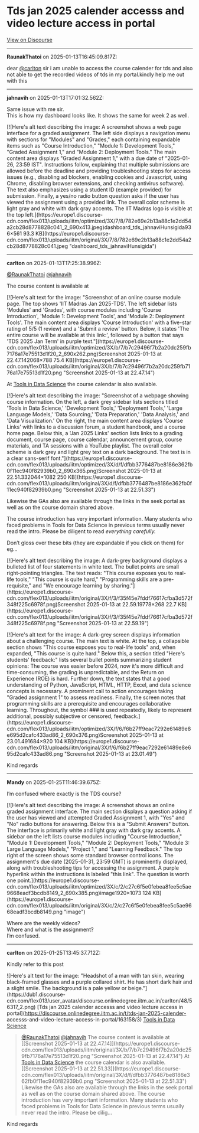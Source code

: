 # Tds jan 2025 calender accesss and video lecture access in portal

[View on Discourse](https://discourse.onlinedegree.iitm.ac.in/t/tds-jan-2025-calender-accesss-and-video-lecture-access-in-portal/163158)

---
**RaunakThatoi** on 2025-01-13T16:45:09.817Z:

dear [@carlton](/u/carlton) sir i am unable to access the course calender for
tds and also not able to get the recorded videos of tds in my portal.kindly
help me out with this



---
**jahnavih** on 2025-01-13T17:01:32.562Z:

Same issue with me sir.  
This is how my dashboard looks like. It shows the same for week 2 as well.

[![Here's alt text describing the image: A screenshot shows a web page
interface for a graded assignment. The left side displays a navigation menu
with sections for "Modules" and "Grades," each containing expandable items
such as "Course Introduction," "Module 1: Development Tools," "Graded
Assignment 1," and "Module 2: Deployment Tools." The main content area
displays "Graded Assignment 1," with a due date of "2025-01-26, 23:59 IST".
Instructions follow, explaining that multiple submissions are allowed before
the deadline and providing troubleshooting steps for access issues (e.g.,
disabling ad blockers, enabling cookies and Javascript, using Chrome,
disabling browser extensions, and checking antivirus software). The text also
emphasizes using a student ID (example provided) for submission. Finally, a
yes/no radio button question asks if the user has viewed the assignment using
a provided link. The overall color scheme is light gray and white with dark
gray accents. The IIT Madras logo is visible at the top
left.](https://europe1.discourse-
cdn.com/flex013/uploads/iitm/optimized/3X/7/8/782e69e2b13a88c1e2dd54a2cb28d8778828c041_2_690x413.jpeg)dashboard_tds_jahnaviHunsigida936×561
93.3 KB](https://europe1.discourse-
cdn.com/flex013/uploads/iitm/original/3X/7/8/782e69e2b13a88c1e2dd54a2cb28d8778828c041.jpeg
"dashboard_tds_jahnaviHunsigida")



---
**carlton** on 2025-01-13T17:25:38.996Z:

[@RaunakThatoi](/u/raunakthatoi) [@jahnavih](/u/jahnavih)

The course content is available at

[![Here's alt text for the image: "Screenshot of an online course module page.
The top shows 'IIT Madras Jan 2025-TDS'. The left sidebar lists 'Modules' and
'Grades', with course modules including 'Course Introduction', 'Module 1:
Development Tools', and 'Module 2: Deployment Tools'. The main content area
displays 'Course Introduction' with a five-star rating of 5/5 (1 review) and a
'Submit a review' button. Below, it states 'The entire course will be
available at this link:', followed by a button that says 'TDS 2025 Jan Term'
in purple text."](https://europe1.discourse-
cdn.com/flex013/uploads/iitm/optimized/3X/b/7/b7c29496f7b2a20dc259fb7176a17e75513d1f20_2_690x262.png)Screenshot
2025-01-13 at 22.47.142068×788 75.4 KB](https://europe1.discourse-
cdn.com/flex013/uploads/iitm/original/3X/b/7/b7c29496f7b2a20dc259fb7176a17e75513d1f20.png
"Screenshot 2025-01-13 at 22.47.14")

At [Tools in Data Science](https://tds.s-anand.net/#/) the course calendar is
also available.

[![Here's alt text describing the image: "Screenshot of a webpage showing
course information. On the left, a dark grey sidebar lists sections titled
'Tools in Data Science,' 'Development Tools,' 'Deployment Tools,' 'Large
Language Models,' 'Data Sourcing,' 'Data Preparation,' 'Data Analysis,' and
'Data Visualization.' On the right, the main content area displays 'Course
Links' with links to a discussion forum, a student handbook, and a course home
page. Below this, a 'Jan 2025 Links' section lists links to a grading
document, course page, course calendar, announcement group, course materials,
and TA sessions with a YouTube playlist. The overall color scheme is dark grey
and light grey text on a dark background. The text is in a clear sans-serif
font."](https://europe1.discourse-
cdn.com/flex013/uploads/iitm/optimized/3X/d/f/dfbb3776487be8186e362fb0f11ec940f82939b0_2_690x365.png)Screenshot
2025-01-13 at 22.51.332044×1082 250 KB](https://europe1.discourse-
cdn.com/flex013/uploads/iitm/original/3X/d/f/dfbb3776487be8186e362fb0f11ec940f82939b0.png
"Screenshot 2025-01-13 at 22.51.33")

Likewise the GAs also are available through the links in the seek portal as
well as on the course domain shared above.

The course introduction has very important information. Many students who
faced problems in Tools for Data Science in previous terms usually never read
the intro. Please be diligent to read _everything carefully._

Don’t gloss over these bits (they are expandable if you click on them) for eg…

[![Here's alt text describing the image: A dark-grey background displays a
bulleted list of four statements in white text. The bullet points are small
right-pointing triangles. The text reads: "This course exposes you to real-
life tools," "This course is quite hard," "Programming skills are a pre-
requisite," and "We encourage learning by
sharing."](https://europe1.discourse-
cdn.com/flex013/uploads/iitm/original/3X/f/3/f35f45e7fddf76617cfba3d572f348f225c6978f.png)Screenshot
2025-01-13 at 22.59.19778×268 22.7 KB](https://europe1.discourse-
cdn.com/flex013/uploads/iitm/original/3X/f/3/f35f45e7fddf76617cfba3d572f348f225c6978f.png
"Screenshot 2025-01-13 at 22.59.19")

[![Here's alt text for the image: A dark-grey screen displays information
about a challenging course. The main text is white. At the top, a collapsible
section shows "This course exposes you to real-life tools" and, when expanded,
"This course is quite hard." Below this, a section titled "Here's students'
feedback:" lists several bullet points summarizing student opinions: The
course was easier before 2024, now it's more difficult and time-consuming, the
grading is unpredictable, and the Return on Experience (ROE) is hard. Further
down, the text states that a good understanding of Python, JavaScript, HTML,
HTTP, Excel, and data science concepts is necessary. A prominent call to
action encourages taking "Graded assignment 1" to assess readiness. Finally,
the screen notes that programming skills are a prerequisite and encourages
collaborative learning. Throughout, the symbol ### is used repeatedly, likely
to represent additional, possibly subjective or censored,
feedback.](https://europe1.discourse-
cdn.com/flex013/uploads/iitm/optimized/3X/f/6/f6b27ff9eac7292e61489e8e695d2cafc433ad86_2_690x376.png)Screenshot
2025-01-13 at 23.01.491684×920 104 KB](https://europe1.discourse-
cdn.com/flex013/uploads/iitm/original/3X/f/6/f6b27ff9eac7292e61489e8e695d2cafc433ad86.png
"Screenshot 2025-01-13 at 23.01.49")

Kind regards



---
**Mandy** on 2025-01-25T11:46:39.675Z:

I’m confused where exactly is the TDS course?  

[![Here's alt text describing the image: A screenshot shows an online graded
assignment interface. The main section displays a question asking if the user
has viewed and attempted Graded Assignment 1, with "Yes" and "No" radio
buttons for answering. Below this is a "Submit Answers" button. The interface
is primarily white and light gray with dark gray accents. A sidebar on the
left lists course modules including "Course Introduction," "Module 1:
Development Tools," "Module 2: Deployment Tools," "Module 3: Large Language
Models," "Project 1," and "Learning Feedback." The top right of the screen
shows some standard browser control icons. The assignment's due date
(2025-01-31, 23:59 GMT) is prominently displayed, along with troubleshooting
tips for accessing the assignment. A purple hyperlink within the instructions
is labeled "this link". The question is worth one
point.](https://europe1.discourse-
cdn.com/flex013/uploads/iitm/optimized/3X/c/2/c27c6f5e0febea8fee5c5ae9668eadf3bcdb8149_2_690x385.png)image1920×1073
124 KB](https://europe1.discourse-
cdn.com/flex013/uploads/iitm/original/3X/c/2/c27c6f5e0febea8fee5c5ae9668eadf3bcdb8149.png
"image")

  
Where are the weekly videos?  
Where and what is the assignment?  
I’m confused.



---
**carlton** on 2025-01-25T13:45:37.712Z:

Kindly refer to this post

![Here's alt text for the image: "Headshot of a man with tan skin, wearing
black-framed glasses and a purple collared shirt. He has short dark hair and a
slight smile. The background is a pale yellow or
beige."](https://dub1.discourse-
cdn.com/flex013/user_avatar/discourse.onlinedegree.iitm.ac.in/carlton/48/56317_2.png)
[Tds jan 2025 calender accesss and video lecture access in
portal](https://discourse.onlinedegree.iitm.ac.in/t/tds-jan-2025-calender-
accesss-and-video-lecture-access-in-portal/163158/3) [Tools in Data
Science](/c/courses/tds-kb/34)

> [@RaunakThatoi](/u/raunakthatoi) [@jahnavih](/u/jahnavih) The course content
> is available at [[Screenshot 2025-01-13 at
> 22.47.14]](https://europe1.discourse-
> cdn.com/flex013/uploads/iitm/original/3X/b/7/b7c29496f7b2a20dc259fb7176a17e75513d1f20.png
> "Screenshot 2025-01-13 at 22.47.14") At [Tools in Data
> Science](https://tds.s-anand.net/#/) the course calendar is also available.
> [[Screenshot 2025-01-13 at 22.51.33]](https://europe1.discourse-
> cdn.com/flex013/uploads/iitm/original/3X/d/f/dfbb3776487be8186e362fb0f11ec940f82939b0.png
> "Screenshot 2025-01-13 at 22.51.33") Likewise the GAs also are available
> through the links in the seek portal as well as on the course domain shared
> above. The course introduction has very important information. Many students
> who faced problems in Tools for Data Science in previous terms usually never
> read the intro. Please be dilig…

Kind regards



